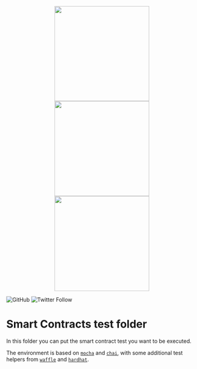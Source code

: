 <p align="center">
  <img src="https://res.cloudinary.com/tryvium/image/upload/v1626217444/Github/solidity_logo.png" height=250/> 
  <img src="https://res.cloudinary.com/tryvium/image/upload/v1551645701/company/logo-circle.png" height=250 style="margin-left:30px;margin-right:30px;"/> 
  <img src="https://res.cloudinary.com/tryvium/image/upload/v1626217279/Github/waffle-logo-square.svg" height=250/>
</p>

![GitHub](https://img.shields.io/github/license/tryvium-travels/smart-contracts-development-template?style=flat-square)
![Twitter Follow](https://img.shields.io/twitter/follow/tryviumtravels?style=social)

# Smart Contracts test folder

In this folder you can put the smart contract test you want to be executed.

The environment is based on [`mocha`](https://mochajs.org) and [`chai`](https://www.chaijs.com),
with some additional test helpers from [`waffle`](https://getwaffle.io) and [`hardhat`](https://hardhat.org/guides/waffle-testing.html).
